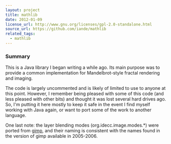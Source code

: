 ```yaml
---
layout: project
title: mathlib
date: 2012-01-09
license_url: http://www.gnu.org/licenses/gpl-2.0-standalone.html
source_url: https://github.com/iande/mathlib
related_tags:
  - mathlib
---
```


### Summary

This is a Java library I began writing a while ago.  Its main purpose was to
provide a common implementation for Mandelbrot-style fractal rendering and
imaging.

The code is largely uncommented and is likely of limited to use to anyone at
this point.  However, I remember being pleased with some of this code (and
less pleased with other bits) and thought it was lost several hard drives ago.
So, I'm putting it here mostly to keep it safe in the event I find myself
working with Java again, or want to port some of the work to another language.

One last note: the layer blending modes (org.idecc.image.modes.*) were ported
from [gimp](http://www.gimp.org/), and their naming is consistent with the
names found in the version of gimp available in 2005-2006.
